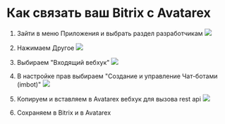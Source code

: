 # Как связать ваш Bitrix с Avatarex

1) Зайти в меню Приложения и выбрать раздел разработчикам
![](1.png)
2) Нажимаем Другое
   ![](2.png)

3) Выбираем "Входящий вебхук"
   ![](3.png)

4) В настройке прав выбираем "Создание и управление Чат-ботами (imbot)"
   ![](4.png)
6) Копируем и вставляем в Avatarex вебхук для вызова rest api
   ![](5.png)

6) Сохраняем в Bitrix и в Avatarex


<seealso>
<!--Give some related links to how-to articles-->
</seealso>
